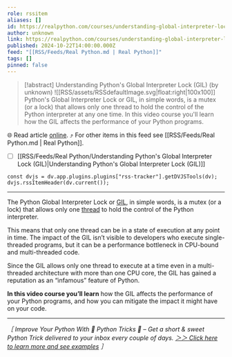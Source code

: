 ```yaml
---
role: rssitem
aliases: []
id: https://realpython.com/courses/understanding-global-interpreter-lock-gil/
author: unknown
link: https://realpython.com/courses/understanding-global-interpreter-lock-gil/
published: 2024-10-22T14:00:00.000Z
feed: "[[RSS/Feeds/Real Python.md | Real Python]]"
tags: []
pinned: false
---
```


> [!abstract] Understanding Python's Global Interpreter Lock (GIL) (by unknown)
> ![[RSS/assets/RSSdefaultImage.svg|float:right|100x100]] Python's Global Interpreter Lock or GIL, in simple words, is a mutex (or a lock) that allows only one thread to hold the control of the Python interpreter at any one time. In this video course you'll learn how the GIL affects the performance of your Python programs.

🌐 Read article [online](https://realpython.com/courses/understanding-global-interpreter-lock-gil/). ⤴ For other items in this feed see [[RSS/Feeds/Real Python.md | Real Python]].

- [ ] [[RSS/Feeds/Real Python/Understanding Python's Global Interpreter Lock (GIL)|Understanding Python's Global Interpreter Lock (GIL)]]

~~~dataviewjs
const dvjs = dv.app.plugins.plugins["rss-tracker"].getDVJSTools(dv);
dvjs.rssItemHeader(dv.current());
~~~

- - -

The Python Global Interpreter Lock or [GIL](https://wiki.python.org/moin/GlobalInterpreterLock), in simple words, is a mutex (or a lock) that allows only one [thread](https://realpython.com/intro-to-python-threading/) to hold the control of the Python interpreter.

This means that only one thread can be in a state of execution at any point in time. The impact of the GIL isn’t visible to developers who execute single-threaded programs, but it can be a performance bottleneck in CPU-bound and multi-threaded code.

Since the GIL allows only one thread to execute at a time even in a multi-threaded architecture with more than one CPU core, the GIL has gained a reputation as an “infamous” feature of Python.

**In this video course you’ll learn** how the GIL affects the performance of your Python programs, and how you can mitigate the impact it might have on your code.

---

_［ Improve Your Python With 🐍 Python Tricks 💌 – Get a short & sweet Python Trick delivered to your inbox every couple of days. [＞＞ Click here to learn more and see examples](https://realpython.com/python-tricks/?utm_source=realpython&utm_medium=rss&utm_campaign=footer) ］_